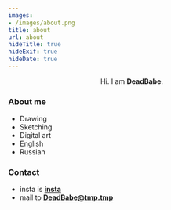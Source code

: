 ```yaml
---
images:
- /images/about.png
title: about
url: about
hideTitle: true
hideExif: true
hideDate: true
---
```


<div style="text-align: center;">
	<p>
        Hi. I am <strong>DeadBabe</strong>.
	</p>
</div>

### About me

- Drawing
- Sketching
- Digital art
- English
- Russian 


### Contact

- insta is [**insta**](https://github.com/boratanrikulu/eternity/issues/new) 
- mail to [**DeadBabe@tmp.tmp**](mailto:DeadBabe@tmp.tmp)